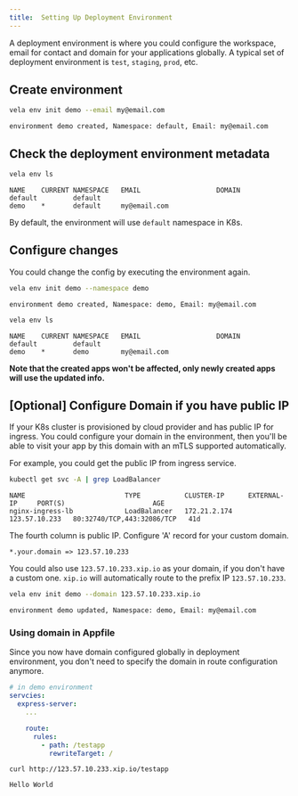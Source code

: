 ```yaml
---
title:  Setting Up Deployment Environment
---
```


A deployment environment is where you could configure the workspace, email for contact and domain for your applications globally.
A typical set of deployment environment is `test`, `staging`, `prod`, etc.

## Create environment

```bash
vela env init demo --email my@email.com
```
```console
environment demo created, Namespace: default, Email: my@email.com
```

## Check the deployment environment metadata

```bash
vela env ls
```
```console
NAME   	CURRENT	NAMESPACE	EMAIL                	DOMAIN
default	       	default  	
demo   	*      	default  	my@email.com
```

By default, the environment will use `default` namespace in K8s.

## Configure changes 

You could change the config by executing the environment again.

```bash
vela env init demo --namespace demo
```
```console
environment demo created, Namespace: demo, Email: my@email.com
```

```bash
vela env ls
```
```console
NAME   	CURRENT	NAMESPACE	EMAIL                	DOMAIN
default	       	default  	
demo   	*      	demo     	my@email.com
```

**Note that the created apps won't be affected, only newly created apps will use the updated info.**

## [Optional] Configure Domain if you have public IP

If your K8s cluster is provisioned by cloud provider and has public IP for ingress.
You could configure your domain in the environment, then you'll be able to visit
your app by this domain with an mTLS supported automatically.

For example, you could get the public IP from ingress service.  

```bash
kubectl get svc -A | grep LoadBalancer
```
```console
NAME                         TYPE           CLUSTER-IP      EXTERNAL-IP     PORT(S)                      AGE
nginx-ingress-lb             LoadBalancer   172.21.2.174    123.57.10.233   80:32740/TCP,443:32086/TCP   41d
```

The fourth column is public IP. Configure 'A' record for your custom domain.

```
*.your.domain => 123.57.10.233
``` 

You could also use `123.57.10.233.xip.io` as your domain, if you don't have a custom one.
`xip.io` will automatically route to the prefix IP `123.57.10.233`.


```bash
vela env init demo --domain 123.57.10.233.xip.io
```
```console
environment demo updated, Namespace: demo, Email: my@email.com
```

### Using domain in Appfile

Since you now have domain configured globally in deployment environment, you don't need to specify the domain in route configuration anymore.

```yaml
# in demo environment
servcies:
  express-server:
    ...

    route:
      rules:
        - path: /testapp
          rewriteTarget: /
```

```
curl http://123.57.10.233.xip.io/testapp
```
```console
Hello World
```

